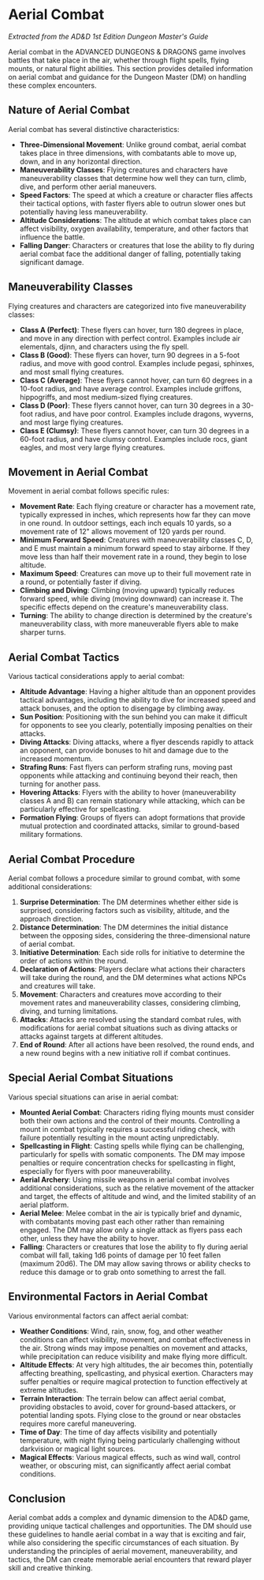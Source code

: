 # Aerial Combat

*Extracted from the AD&D 1st Edition Dungeon Master's Guide*

Aerial combat in the ADVANCED DUNGEONS & DRAGONS game involves battles that take place in the air, whether through flight spells, flying mounts, or natural flight abilities. This section provides detailed information on aerial combat and guidance for the Dungeon Master (DM) on handling these complex encounters.

## Nature of Aerial Combat

Aerial combat has several distinctive characteristics:

- **Three-Dimensional Movement**: Unlike ground combat, aerial combat takes place in three dimensions, with combatants able to move up, down, and in any horizontal direction.
- **Maneuverability Classes**: Flying creatures and characters have maneuverability classes that determine how well they can turn, climb, dive, and perform other aerial maneuvers.
- **Speed Factors**: The speed at which a creature or character flies affects their tactical options, with faster flyers able to outrun slower ones but potentially having less maneuverability.
- **Altitude Considerations**: The altitude at which combat takes place can affect visibility, oxygen availability, temperature, and other factors that influence the battle.
- **Falling Danger**: Characters or creatures that lose the ability to fly during aerial combat face the additional danger of falling, potentially taking significant damage.

## Maneuverability Classes

Flying creatures and characters are categorized into five maneuverability classes:

- **Class A (Perfect)**: These flyers can hover, turn 180 degrees in place, and move in any direction with perfect control. Examples include air elementals, djinn, and characters using the fly spell.
- **Class B (Good)**: These flyers can hover, turn 90 degrees in a 5-foot radius, and move with good control. Examples include pegasi, sphinxes, and most small flying creatures.
- **Class C (Average)**: These flyers cannot hover, can turn 60 degrees in a 10-foot radius, and have average control. Examples include griffons, hippogriffs, and most medium-sized flying creatures.
- **Class D (Poor)**: These flyers cannot hover, can turn 30 degrees in a 30-foot radius, and have poor control. Examples include dragons, wyverns, and most large flying creatures.
- **Class E (Clumsy)**: These flyers cannot hover, can turn 30 degrees in a 60-foot radius, and have clumsy control. Examples include rocs, giant eagles, and most very large flying creatures.

## Movement in Aerial Combat

Movement in aerial combat follows specific rules:

- **Movement Rate**: Each flying creature or character has a movement rate, typically expressed in inches, which represents how far they can move in one round. In outdoor settings, each inch equals 10 yards, so a movement rate of 12" allows movement of 120 yards per round.
- **Minimum Forward Speed**: Creatures with maneuverability classes C, D, and E must maintain a minimum forward speed to stay airborne. If they move less than half their movement rate in a round, they begin to lose altitude.
- **Maximum Speed**: Creatures can move up to their full movement rate in a round, or potentially faster if diving.
- **Climbing and Diving**: Climbing (moving upward) typically reduces forward speed, while diving (moving downward) can increase it. The specific effects depend on the creature's maneuverability class.
- **Turning**: The ability to change direction is determined by the creature's maneuverability class, with more maneuverable flyers able to make sharper turns.

## Aerial Combat Tactics

Various tactical considerations apply to aerial combat:

- **Altitude Advantage**: Having a higher altitude than an opponent provides tactical advantages, including the ability to dive for increased speed and attack bonuses, and the option to disengage by climbing away.
- **Sun Position**: Positioning with the sun behind you can make it difficult for opponents to see you clearly, potentially imposing penalties on their attacks.
- **Diving Attacks**: Diving attacks, where a flyer descends rapidly to attack an opponent, can provide bonuses to hit and damage due to the increased momentum.
- **Strafing Runs**: Fast flyers can perform strafing runs, moving past opponents while attacking and continuing beyond their reach, then turning for another pass.
- **Hovering Attacks**: Flyers with the ability to hover (maneuverability classes A and B) can remain stationary while attacking, which can be particularly effective for spellcasting.
- **Formation Flying**: Groups of flyers can adopt formations that provide mutual protection and coordinated attacks, similar to ground-based military formations.

## Aerial Combat Procedure

Aerial combat follows a procedure similar to ground combat, with some additional considerations:

1. **Surprise Determination**: The DM determines whether either side is surprised, considering factors such as visibility, altitude, and the approach direction.
2. **Distance Determination**: The DM determines the initial distance between the opposing sides, considering the three-dimensional nature of aerial combat.
3. **Initiative Determination**: Each side rolls for initiative to determine the order of actions within the round.
4. **Declaration of Actions**: Players declare what actions their characters will take during the round, and the DM determines what actions NPCs and creatures will take.
5. **Movement**: Characters and creatures move according to their movement rates and maneuverability classes, considering climbing, diving, and turning limitations.
6. **Attacks**: Attacks are resolved using the standard combat rules, with modifications for aerial combat situations such as diving attacks or attacks against targets at different altitudes.
7. **End of Round**: After all actions have been resolved, the round ends, and a new round begins with a new initiative roll if combat continues.

## Special Aerial Combat Situations

Various special situations can arise in aerial combat:

- **Mounted Aerial Combat**: Characters riding flying mounts must consider both their own actions and the control of their mounts. Controlling a mount in combat typically requires a successful riding check, with failure potentially resulting in the mount acting unpredictably.
- **Spellcasting in Flight**: Casting spells while flying can be challenging, particularly for spells with somatic components. The DM may impose penalties or require concentration checks for spellcasting in flight, especially for flyers with poor maneuverability.
- **Aerial Archery**: Using missile weapons in aerial combat involves additional considerations, such as the relative movement of the attacker and target, the effects of altitude and wind, and the limited stability of an aerial platform.
- **Aerial Melee**: Melee combat in the air is typically brief and dynamic, with combatants moving past each other rather than remaining engaged. The DM may allow only a single attack as flyers pass each other, unless they have the ability to hover.
- **Falling**: Characters or creatures that lose the ability to fly during aerial combat will fall, taking 1d6 points of damage per 10 feet fallen (maximum 20d6). The DM may allow saving throws or ability checks to reduce this damage or to grab onto something to arrest the fall.

## Environmental Factors in Aerial Combat

Various environmental factors can affect aerial combat:

- **Weather Conditions**: Wind, rain, snow, fog, and other weather conditions can affect visibility, movement, and combat effectiveness in the air. Strong winds may impose penalties on movement and attacks, while precipitation can reduce visibility and make flying more difficult.
- **Altitude Effects**: At very high altitudes, the air becomes thin, potentially affecting breathing, spellcasting, and physical exertion. Characters may suffer penalties or require magical protection to function effectively at extreme altitudes.
- **Terrain Interaction**: The terrain below can affect aerial combat, providing obstacles to avoid, cover for ground-based attackers, or potential landing spots. Flying close to the ground or near obstacles requires more careful maneuvering.
- **Time of Day**: The time of day affects visibility and potentially temperature, with night flying being particularly challenging without darkvision or magical light sources.
- **Magical Effects**: Various magical effects, such as wind wall, control weather, or obscuring mist, can significantly affect aerial combat conditions.

## Conclusion

Aerial combat adds a complex and dynamic dimension to the AD&D game, providing unique tactical challenges and opportunities. The DM should use these guidelines to handle aerial combat in a way that is exciting and fair, while also considering the specific circumstances of each situation. By understanding the principles of aerial movement, maneuverability, and tactics, the DM can create memorable aerial encounters that reward player skill and creative thinking.
